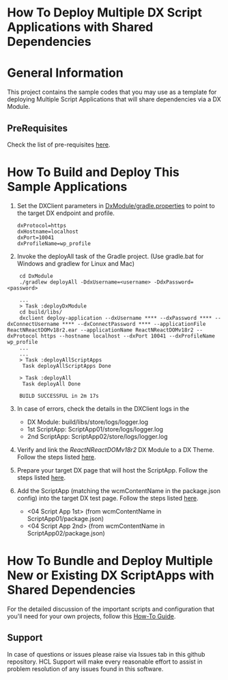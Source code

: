 # How To Deploy Multiple DX Script Applications with Shared Dependencies

# General Information
This project contains the sample codes that you may use as a template for deploying Multiple Script Applications that will share dependencies via a DX Module. 

## PreRequisites
Check the list of pre-requisites [here](https://pages.git.cwp.pnp-hcl.com/CWPdoc/dx-mkdocs/in-progress/resources/tutorials/scriptapps/pre_requisites/).

#  How To Build and Deploy This Sample Applications
1. Set the DXClient parameters in [DxModule/gradle.properties](DxModule/gradle.properties) to point to the target DX endpoint and profile.
    ```
   dxProtocol=https
   dxHostname=localhost
   dxPort=10041
   dxProfileName=wp_profile
    ```

2. Invoke the deployAll task of the Gradle project. (Use gradle.bat for Windows and gradlew for Linux and Mac)
``` 
    cd DxModule
    ./gradlew deployAll -DdxUsername=<username> -DdxPassword=<password>
``` 
``` 
    ...
    > Task :deployDxModule
    cd build/libs/
    dxclient deploy-application --dxUsername **** --dxPassword **** --dxConnectUsername **** --dxConnectPassword **** --applicationFile ReactNReactDOMv18r2.ear --applicationName ReactNReactDOMv18r2 --dxProtocol https --hostname localhost --dxPort 10041 --dxProfileName wp_profile
    ...
    ...
    > Task :deployAllScriptApps
     Task deployAllScriptApps Done
    
    > Task :deployAll
     Task deployAll Done
    
    BUILD SUCCESSFUL in 2m 17s
```

3. In case of errors, check the details in the DXClient logs in the 
   - DX Module: build/libs/store/logs/logger.log
   - 1st ScriptApp: ScriptApp01/store/logs/logger.log
   - 2nd ScriptApp: ScriptApp02/store/logs/logger.log

4. Verify and link the _ReactNReactDOMv18r2_ DX Module to a DX Theme. Follow the steps listed [here](https://pages.git.cwp.pnp-hcl.com/CWPdoc/dx-mkdocs/in-progress/resources/tutorials/scriptapps/common-setup/post-deployment/verify_link_module_to_theme/).

5. Prepare your target DX page that will host the ScriptApp. Follow the steps listed [here](https://pages.git.cwp.pnp-hcl.com/CWPdoc/dx-mkdocs/in-progress/resources/tutorials/scriptapps/common-setup/post-deployment/prepare_dx_page/).

6. Add the ScriptApp (matching the wcmContentName in the package.json config) into the target DX test page. Follow the steps listed [here](https://pages.git.cwp.pnp-hcl.com/CWPdoc/dx-mkdocs/in-progress/resources/tutorials/scriptapps/common-setup/post-deployment/add_scriptapp_to_page/).
   - <04 Script App 1st> (from wcmContentName in ScriptApp01/package.json)
   - <04 Script App 2nd> (from wcmContentName in ScriptApp02/package.json)

# How To Bundle and Deploy Multiple New or Existing DX ScriptApps with Shared Dependencies
For the detailed discussion of the important scripts and configuration that you'll need for your own projects, follow this [How-To Guide](https://pages.git.cwp.pnp-hcl.com/CWPdoc/dx-mkdocs/in-progress/resources/tutorials/scriptapps/how_to/04_apps_sharing_dependencies/).

## Support

In case of questions or issues please raise via Issues tab in this github repository. HCL Support will make every reasonable effort to assist in problem resolution of any issues found in this software.
